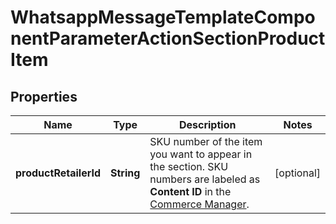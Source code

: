 

# WhatsappMessageTemplateComponentParameterActionSectionProductItem


## Properties

| Name | Type | Description | Notes |
|------------ | ------------- | ------------- | -------------|
|**productRetailerId** | **String** | SKU number of the item you want to appear in the section. SKU numbers are labeled as **Content ID** in the [Commerce Manager](https://business.facebook.com/commerce/). |  [optional] |



